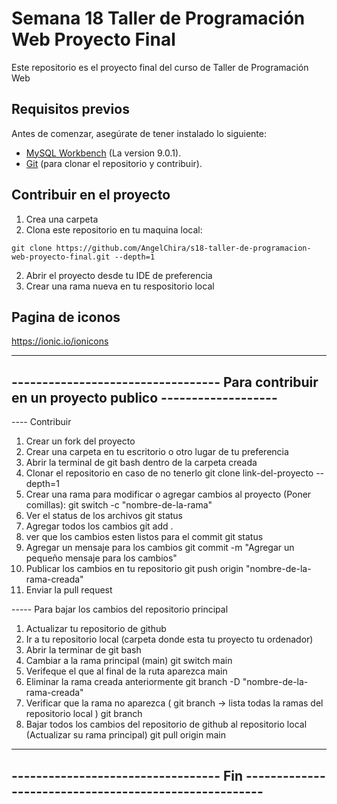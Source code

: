 # Semana 18 Taller de Programación Web Proyecto Final

Este repositorio es el proyecto final del curso de Taller de Programación Web

## Requisitos previos

Antes de comenzar, asegúrate de tener instalado lo siguiente:

- [MySQL Workbench](https://dev.mysql.com/downloads/mysql/) (La version 9.0.1).
- [Git](https://git-scm.com/) (para clonar el repositorio y contribuir).

## Contribuir en el proyecto

1. Crea una carpeta
2. Clona este repositorio en tu maquina local:

```
git clone https://github.com/AngelChira/s18-taller-de-programacion-web-proyecto-final.git --depth=1
```

2. Abrir el proyecto desde tu IDE de preferencia
3. Crear una rama nueva en tu respositorio local

## Pagina de iconos

https://ionic.io/ionicons

---

## ---------------------------------- Para contribuir en un proyecto publico -------------------

---- Contribuir

1. Crear un fork del proyecto
2. Crear una carpeta en tu escritorio o otro lugar de tu preferencia
3. Abrir la terminal de git bash dentro de la carpeta creada
4. Clonar el repositorio en caso de no tenerlo
   git clone link-del-proyecto --depth=1
5. Crear una rama para modificar o agregar cambios al proyecto (Poner comillas):
   git switch -c "nombre-de-la-rama"
6. Ver el status de los archivos
   git status
7. Agregar todos los cambios
   git add .
8. ver que los cambios esten listos para el commit
   git status
9. Agregar un mensaje para los cambios
   git commit -m "Agregar un pequeño mensaje para los cambios"
10. Publicar los cambios en tu repositorio
    git push origin "nombre-de-la-rama-creada"
11. Enviar la pull request

----- Para bajar los cambios del repositorio principal

1. Actualizar tu repositorio de github
2. Ir a tu repositorio local (carpeta donde esta tu proyecto tu ordenador)
3. Abrir la terminar de git bash
4. Cambiar a la rama principal (main)
   git switch main
5. Verifeque el que al final de la ruta aparezca main
6. Eliminar la rama creada anteriormente
   git branch -D "nombre-de-la-rama-creada"
7. Verificar que la rama no aparezca ( git branch -> lista todas la ramas del repositorio local )
   git branch
8. Bajar todos los cambios del repositorio de github al repositorio local (Actualizar su rama principal)
   git pull origin main

---

## ---------------------------------- Fin ------------------------------------------------------
